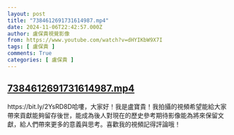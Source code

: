 ```yaml
---
layout: post
title: "7384612691731614987.mp4"
date: 2024-11-06T22:42:57.000Z
author: 盧保貴視覺影像
from: https://www.youtube.com/watch?v=dHYIKbW9X7I
tags: [ 盧保貴 ]
comments: True
categories: [ 盧保貴 ]
---
```

<!--1730932977000-->
[7384612691731614987.mp4](https://www.youtube.com/watch?v=dHYIKbW9X7I)
------

<div>
https://bit.ly/2YsRD8D哈嘍，大家好！我是盧寶貴！我拍攝的視頻希望能給大家帶來貢獻能夠留存後世，能成為後人對現在的歷史參考期待影像能為將來保留文獻，給人們帶來更多的意義與思考。喜歡我的視頻記得評論哦！
</div>
